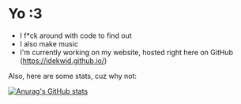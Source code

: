 # Yo :3

- I f*ck around with code to find out
- I also make music
- I'm currently working on my website, hosted right here on GitHub (https://idekwid.github.io/)

Also, here are some stats, cuz why not:

[![Anurag's GitHub stats](https://github-readme-stats.vercel.app/api?username=idekwid&theme=shadow_red&show_icons=true)](https://github.com/anuraghazra/github-readme-stats)
